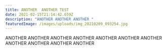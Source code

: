```yaml
---
title: ANOTHER  ANOTHER TEST
date: 2021-02-15T21:14:42.659Z
description: "ANOTHER ANOTHER ANOTHER "
featuredImage: /images/uploads/img_20210209_093254.jpg
---
```

ANOTHER ANOTHER ANOTHER ANOTHER ANOTHER ANOTHER ANOTHER ANOTHER ANOTHER ANOTHER ANOTHER